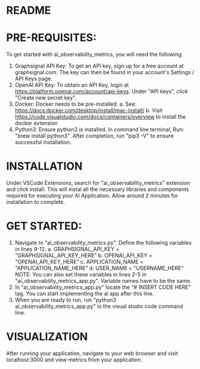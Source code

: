 # README

# PRE-REQUISITES:

To get started with ai_observability_metrics, you will need the following:
1. Graphsignal API Key: To get an API key, sign up for a free account at graphsignal.com. The key can then be found in your account's Settings / API Keys page.
2. OpenAI API Key: To obtain an API Key, login at https://platform.openai.com/account/api-keys. Under "API keys", click "Create new secret key".
3. Docker: Docker needs to be pre-installed. 
   a. See: https://docs.docker.com/desktop/install/mac-install/
   b. Visit https://code.visualstudio.com/docs/containers/overview to install the docker extension
4. Python3: Ensure python3 is installed. 
   In command line terminal, Run: "brew install python3". After completion, run "pip3 -V" to ensure successful installation. 


# INSTALLATION
Under VSCode Extensions, search for "ai_observability_metrics" extension and click install. This will instal all the necessary libraries and components required for executing your AI Application. Allow around 2 minutes for installation to complete. 

# GET STARTED: 
1. Navigate to "ai_observability_metrics.py". Define the following variables in lines 9-12.
   a. GRAPHSIGNAL_API_KEY = "GRAPHSIGNAL_API_KEY_HERE"
   b. OPENAI_API_KEY = "OPENAI_API_KEY_HERE"
   c. APPLICATION_NAME = "APPLICATION_NAME_HERE"
   d. USER_NAME = "USERNAME_HERE"
   NOTE: You can also set these variables in lines 2-5 in "ai_observability_metrics_app.py". Variable names have to be the same. 
2. In "ai_observability_metrics_app.py" locate the "# INSERT CODE HERE" tag. You can start implementing the ai app after this line. 
3. When you are ready to run, run "python3 ai_observability_metrics_app.py" in the visual studio code command line. 

# VISUALIZATION
After running your application, navigate to your web browser and visit localhost:3000 and view metrics from your application. 

